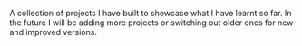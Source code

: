 A collection of projects I have built to showcase what I have learnt so far. In the future I will be adding more projects or switching out older ones for new and improved versions.